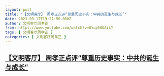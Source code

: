 ```yaml
---
layout: post
title: "【文明客厅】 周孝正点评“尊重历史事实：中共的诞生与成长”"
date: 2021-03-12T19:21:56.000Z
author: 文明客厅周孝正
from: https://www.youtube.com/watch?v=0Yup50GAiLY
tags: [ 文明客厅周孝正 ]
categories: [ 文明客厅周孝正 ]
---
```

<!--1615576916000-->
[【文明客厅】 周孝正点评“尊重历史事实：中共的诞生与成长”](https://www.youtube.com/watch?v=0Yup50GAiLY)
------

<div>

</div>
